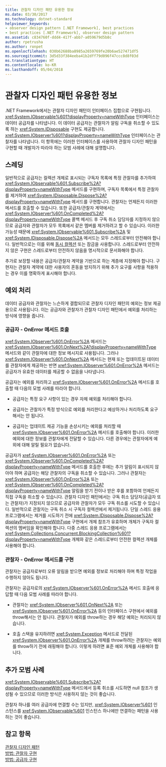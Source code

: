 ```yaml
---
title: 관찰자 디자인 패턴 유용한 정보
ms.date: 03/30/2017
ms.technology: dotnet-standard
helpviewer_keywords:
- observer design pattern [.NET Framework], best practices
- best practices [.NET Framework], observer design pattern
ms.assetid: c834760f-ddd4-417f-abb7-a059679d5b8c
author: rpetrusha
ms.author: ronpet
ms.openlocfilehash: 030b62688ba8985a2659769fe20b6ae527471df5
ms.sourcegitcommit: 3d5d33f384eeba41b2dff79d096f47ccc8d8f03d
ms.translationtype: HT
ms.contentlocale: ko-KR
ms.lasthandoff: 05/04/2018
---
```

# <a name="observer-design-pattern-best-practices"></a>관찰자 디자인 패턴 유용한 정보
.NET Framework에서는 관찰자 디자인 패턴이 인터페이스 집합으로 구현됩니다. <xref:System.IObservable%601?displayProperty=nameWithType> 인터페이스는 데이터 공급자를 나타냅니다. 이 데이터 공급자는 관찰자가 알림 구독을 취소할 수 있도록 하는 <xref:System.IDisposable> 구현도 제공합니다. <xref:System.IObserver%601?displayProperty=nameWithType> 인터페이스는 관찰자를 나타냅니다. 이 항목에는 이러한 인터페이스를 사용하여 관찰자 디자인 패턴을 구현할 때 개발자가 따라야 하는 모범 사례에 대해 설명합니다.  
  
## <a name="threading"></a>스레딩  
 일반적으로 공급자는 컬렉션 개체로 표시되는 구독자 목록에 특정 관찰자를 추가하여 <xref:System.IObservable%601.Subscribe%2A?displayProperty=nameWithType> 메서드를 구현하며, 구독자 목록에서 특정 관찰자를 제거하여 <xref:System.IDisposable.Dispose%2A?displayProperty=nameWithType> 메서드를 구현합니다. 관찰자는 언제든지 이러한 메서드를 호출할 수 있습니다. 또한 공급자/관찰자 계약에서는 <xref:System.IObserver%601.OnCompleted%2A?displayProperty=nameWithType> 콜백 메서드 후 구독 취소 담당자를 지정하지 않으므로 공급자와 관찰자가 모두 목록에서 같은 멤버를 제거하려고 할 수 있습니다. 이러한 가능성 때문에 <xref:System.IObservable%601.Subscribe%2A> 및 <xref:System.IDisposable.Dispose%2A> 메서드는 모두 스레드로부터 안전해야 합니다. 일반적으로는 이를 위해 [동시 컬렉션](../../../docs/standard/parallel-programming/data-structures-for-parallel-programming.md) 또는 잠금을 사용합니다. 스레드로부터 안전하지 않은 구현은 스레드로부터 안전하지 않음을 명시적으로 문서화해야 합니다.  
  
 추가로 보장할 내용은 공급자/관찰자 계약을 기반으로 하는 계층에 지정해야 합니다. 구현자는 관찰자 계약에 대한 사용자의 혼동을 방지하기 위해 추가 요구를 사항을 적용하는 경우 이를 명확하게 표시해야 합니다.  
  
## <a name="handling-exceptions"></a>예외 처리  
 데이터 공급자와 관찰자는 느슨하게 결합되므로 관찰자 디자인 패턴의 예외는 정보 제공용으로 사용됩니다. 이는 공급자와 관찰자가 관찰자 디자인 패턴에서 예외를 처리하는 방식에 영향을 줍니다.  
  
### <a name="the-provider----calling-the-onerror-method"></a>공급자 - OnError 메서드 호출  
 <xref:System.IObserver%601.OnError%2A> 메서드는 <xref:System.IObserver%601.OnNext%2A?displayProperty=nameWithType> 메서드와 같이 관찰자에 대한 정보 메시지로 사용됩니다. 그러나 <xref:System.IObserver%601.OnNext%2A> 메서드는 현재 또는 업데이트된 데이터를 관찰자에게 제공하는 반면 <xref:System.IObserver%601.OnError%2A> 메서드는 공급자가 유효한 데이터를 제공할 수 없음을 나타냅니다.  
  
 공급자는 예외를 처리하고 <xref:System.IObserver%601.OnError%2A> 메서드를 호출할 때 다음의 모범 사례를 따라야 합니다.  
  
-   공급자는 특정 요구 사항이 있는 경우 자체 예외를 처리해야 합니다.  
  
-   공급자는 관찰자가 특정 방식으로 예외를 처리한다고 예상하거나 처리하도록 요구해서는 안 됩니다.  
  
-   공급자는 업데이트 제공 기능을 손상시키는 예외를 처리할 때 <xref:System.IObserver%601.OnError%2A> 메서드를 호출해야 합니다. 이러한 예외에 대한 정보를 관찰자에게 전달할 수 있습니다. 다른 경우에는 관찰자에게 예외에 대해 알릴 필요가 없습니다.  
  
 공급자가 <xref:System.IObserver%601.OnError%2A> 또는 <xref:System.IObserver%601.OnCompleted%2A?displayProperty=nameWithType> 메서드를 호출한 후에는 추가 알림이 표시되지 않아야 하며 공급자는 해당 관찰자의 구독을 취소할 수 있습니다. 그러나 관찰자는 <xref:System.IObserver%601.OnError%2A> 또는 <xref:System.IObserver%601.OnCompleted%2A?displayProperty=nameWithType> 알림을 받기 전이나 받은 후를 포함하여 언제든지 직접 구독을 취소할 수 있습니다. 관찰자 디자인 패턴에서는 구독 취소 담당자(공급자 또는 관찰자)가 지정되지 않으므로 공급자와 관찰자가 모두 구독 취소를 시도할 수 있습니다. 일반적으로 관찰자는 구독 취소 시 구독자 컬렉션에서 제거됩니다. 단일 스레드 응용 프로그램에서는 제거를 시도하기 전에 <xref:System.IDisposable.Dispose%2A?displayProperty=nameWithType> 구현에서 개체 참조가 유효하며 개체가 구독자 컬렉션의 멤버임을 확인해야 합니다. 다중 스레드 응용 프로그램에서는 <xref:System.Collections.Concurrent.BlockingCollection%601?displayProperty=nameWithType> 개체와 같은 스레드로부터 안전한 컬렉션 개체를 사용해야 합니다.  
  
### <a name="the-observer----implementing-the-onerror-method"></a>관찰자 - OnError 메서드를 구현  
 관찰자는 공급자로부터 오류 알림을 받으면 예외를 정보로 처리해야 하며 특정 작업을 수행하지 않아도 됩니다.  
  
 관찰자는 공급자로의 <xref:System.IObserver%601.OnError%2A> 메서드 호출에 응답할 때 다음 모범 사례를 따라야 합니다.  
  
-   관찰자는 <xref:System.IObserver%601.OnNext%2A> 또는 <xref:System.IObserver%601.OnError%2A> 등의 인터페이스 구현에서 예외를 throw해서는 안 됩니다. 관찰자가 예외를 throw하는 경우 해당 예외는 처리되지 않습니다.  
  
-   호출 스택을 유지하려면 <xref:System.Exception> 메서드로 전달된 <xref:System.IObserver%601.OnError%2A> 개체를 throw하려는 관찰자는 예외를 throw하기 전에 래핑해야 합니다. 이렇게 하려면 표준 예외 개체를 사용해야 합니다.  
  
## <a name="additional-best-practices"></a>추가 모범 사례  
 <xref:System.IObservable%601.Subscribe%2A?displayProperty=nameWithType> 메서드에서 등록 취소를 시도하면 null 참조가 생성될 수 있으므로 이러한 방식은 사용하지 않는 것이 좋습니다.  
  
 관찰자 하나를 여러 공급자에 연결할 수는 있지만, <xref:System.IObserver%601> 인스턴스를 <xref:System.IObservable%601> 인스턴스 하나에만 연결하는 패턴을 사용하는 것이 좋습니다.  
  
## <a name="see-also"></a>참고 항목  
 [관찰자 디자인 패턴](../../../docs/standard/events/observer-design-pattern.md)  
 [방법: 관찰자 구현](../../../docs/standard/events/how-to-implement-an-observer.md)  
 [방법: 공급자 구현](../../../docs/standard/events/how-to-implement-a-provider.md)
